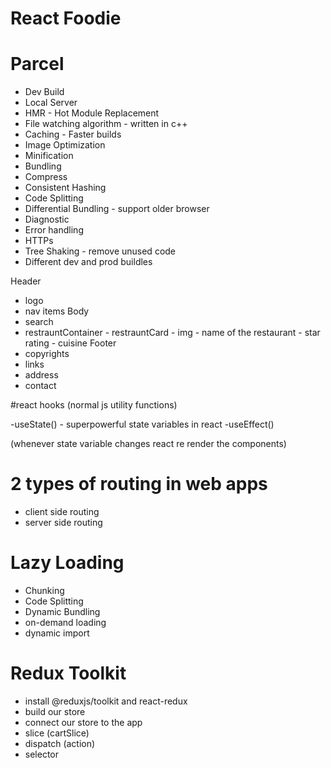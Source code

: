 # React Foodie

# Parcel

- Dev Build
- Local Server
- HMR - Hot Module Replacement
- File watching algorithm - written in c++
- Caching - Faster builds
- Image Optimization
- Minification
- Bundling
- Compress
- Consistent Hashing
- Code Splitting
- Differential Bundling - support older browser
- Diagnostic
- Error handling
- HTTPs
- Tree Shaking - remove unused code
- Different dev and prod buildles


Header
  - logo
  - nav items
Body
  - search
  - restrauntContainer - restrauntCard - img - name of the restaurant - star rating - cuisine
Footer
  - copyrights
  - links
  - address
  - contact


#react hooks
(normal js utility functions)

-useState() - superpowerful state variables in react
-useEffect()

(whenever state variable changes react re render the components)

# 2 types of routing in web apps

- client side routing
- server side routing



# Lazy Loading
- Chunking
- Code Splitting
- Dynamic Bundling
- on-demand loading
- dynamic import


# Redux Toolkit
- install @reduxjs/toolkit and react-redux
- build our store
- connect our store to the app
- slice (cartSlice)
- dispatch (action)
- selector
 
